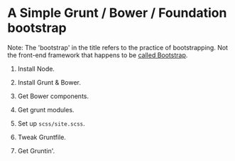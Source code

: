 A Simple Grunt / Bower / Foundation bootstrap
=============================================

Note: The 'bootstrap' in the title refers to the practice of bootstrapping. Not the front-end framework that happens to be [called Bootstrap](http://getbootstrap.com/).

  1. Install Node.

  2. Install Grunt & Bower.

  3. Get Bower components.

  4. Get grunt modules.

  5. Set up `scss/site.scss`.

  6. Tweak Gruntfile.

  7. Get Gruntin'.
